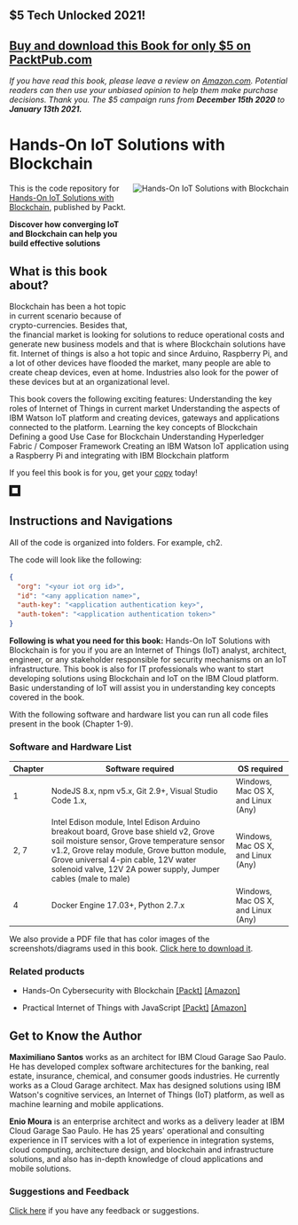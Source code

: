 ## $5 Tech Unlocked 2021!
[Buy and download this Book for only $5 on PacktPub.com](https://www.packtpub.com/product/hands-on-iot-solutions-with-blockchain/9781789132243)
-----
*If you have read this book, please leave a review on [Amazon.com](https://www.amazon.com/gp/product/178913224X).     Potential readers can then use your unbiased opinion to help them make purchase decisions. Thank you. The $5 campaign         runs from __December 15th 2020__ to __January 13th 2021.__*

# Hands-On IoT Solutions with Blockchain

<a href="https://www.packtpub.com/networking-and-servers/hands-iot-solutions-blockchain?utm_source=github&utm_medium=repository&utm_campaign=9781789132243 "><img src="https://d1ldz4te4covpm.cloudfront.net/sites/default/files/imagecache/ppv4_main_book_cover/B10407_MockupCover.png" alt="Hands-On IoT Solutions with Blockchain" height="256px" align="right"></a>

This is the code repository for [Hands-On IoT Solutions with Blockchain](https://www.packtpub.com/networking-and-servers/hands-iot-solutions-blockchain?utm_source=github&utm_medium=repository&utm_campaign=9781789132243 ), published by Packt.

**Discover how converging IoT and Blockchain can help you build effective solutions**

## What is this book about?
Blockchain has been a hot topic in current scenario because of crypto-currencies. Besides that, the financial market is looking for solutions to reduce operational costs and generate new business models and that is where Blockchain solutions have fit. Internet of things is also a hot topic and since Arduino, Raspberry Pi, and a lot of other devices have flooded the market, many people are able to create cheap devices, even at home. Industries also look for the power of these devices but at an organizational level.

This book covers the following exciting features:
Understanding the key roles of Internet of Things in current market 
Understanding the aspects of IBM Watson IoT platform and creating devices, gateways and applications connected to the platform. 
Learning the key concepts of Blockchain  
Defining a good Use Case for Blockchain 
Understanding Hyperledger Fabric / Composer Framework 
Creating an IBM Watson IoT application using a Raspberry Pi and integrating with IBM Blockchain platform 

If you feel this book is for you, get your [copy](https://www.amazon.com/dp/178913224X) today!

<a href="https://www.packtpub.com/?utm_source=github&utm_medium=banner&utm_campaign=GitHubBanner"><img src="https://raw.githubusercontent.com/PacktPublishing/GitHub/master/GitHub.png" 
alt="https://www.packtpub.com/" border="5" /></a>

## Instructions and Navigations
All of the code is organized into folders. For example, ch2.

The code will look like the following:
```json
{
  "org": "<your iot org id>",
  "id": "<any application name>",
  "auth-key": "<application authentication key>",
  "auth-token": "<application authentication token>"
}
```

**Following is what you need for this book:**
Hands-On IoT Solutions with Blockchain is for you if you are an Internet of Things (IoT) analyst, architect, engineer, or any stakeholder responsible for security mechanisms on an IoT infrastructure. This book is also for IT professionals who want to start developing solutions using Blockchain and IoT on the IBM Cloud platform. Basic understanding of IoT will assist you in understanding key concepts covered in the book.

With the following software and hardware list you can run all code files present in the book (Chapter 1-9).
### Software and Hardware List
| Chapter | Software required | OS required |
| -------- | ------------------------------------ | ----------------------------------- |
| 1 | NodeJS 8.x, npm v5.x, Git 2.9+, Visual Studio Code 1.x,  | Windows, Mac OS X, and Linux (Any) |
| 2, 7 | Intel Edison module, Intel Edison Arduino breakout board, Grove base shield v2, Grove soil moisture sensor, Grove temperature sensor v1.2, Grove relay module, Grove button module, Grove universal 4-pin cable, 12V water solenoid valve, 12V 2A power supply, Jumper cables (male to male) | Windows, Mac OS X, and Linux (Any) |
| 4 | Docker Engine 17.03+, Python 2.7.x | Windows, Mac OS X, and Linux (Any) |

We also provide a PDF file that has color images of the screenshots/diagrams used in this book. [Click here to download it](https://www.packtpub.com/sites/default/files/downloads/9781789132243_ColorImages.pdf?).

### Related products
* Hands-On Cybersecurity with Blockchain [[Packt]](https://www.packtpub.com/networking-and-servers/hands-cybersecurity-blockchain?utm_source=github&utm_medium=repository&utm_campaign=9781788990189 ) [[Amazon]](https://www.amazon.com/dp/1788990188)

* Practical Internet of Things with JavaScript [[Packt]](https://www.packtpub.com/hardware-and-creative/advanced-iot-javascript?utm_source=github&utm_medium=repository&utm_campaign=9781788292948 ) [[Amazon]](https://www.amazon.com/dp/1788292944)

## Get to Know the Author
**Maximiliano Santos**
works as an architect for IBM Cloud Garage Sao Paulo. He has developed complex software architectures for the banking, real estate, insurance, chemical, and consumer goods industries. He currently works as a Cloud Garage architect. Max has designed solutions using IBM Watson's cognitive services, an Internet of Things (IoT) platform, as well as machine learning and mobile applications.

**Enio Moura**
is an enterprise architect and works as a delivery leader at IBM Cloud Garage Sao Paulo. He has 25 years' operational and consulting experience in IT services with a lot of experience in integration systems, cloud computing, architecture design, and blockchain and infrastructure solutions, and also has in-depth knowledge of cloud applications and mobile solutions.


### Suggestions and Feedback
[Click here](https://docs.google.com/forms/d/e/1FAIpQLSdy7dATC6QmEL81FIUuymZ0Wy9vH1jHkvpY57OiMeKGqib_Ow/viewform) if you have any feedback or suggestions.
